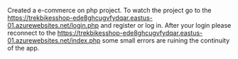 Created a e-commerce on php project. To watch the project go to the https://trekbikesshop-ede8ghcugvfydqar.eastus-01.azurewebsites.net/login.php and register or log in. After your login please reconnect to the https://trekbikesshop-ede8ghcugvfydqar.eastus-01.azurewebsites.net/index.php some small errors are ruining the continuity of the app. 
